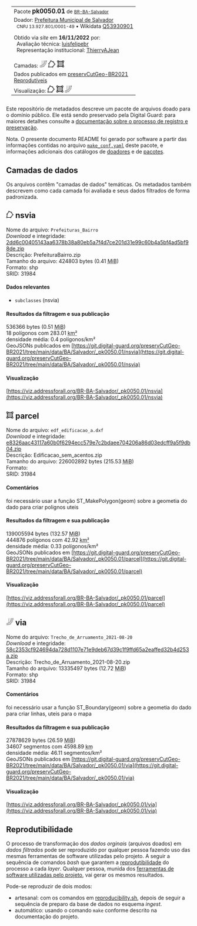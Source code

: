<aside>
<table align="right" style="padding: 1em">
<tr><td>Pacote <big><b>pk0050.01</b></big> de <small><a target="_afacodes" title="Jurisdição" href="https://afa.codes/BR-BA-Salvador">BR-BA-Salvador</a></small>
</td></tr>
<tr><td>
Doador: <a rel="external" target="_doador" href="http://www.salvador.ba.gov.br/">Prefeitura Municipal de Salvador</a>
<br/>&nbsp; <small>CNPJ 13.927.801/0001-49</small> • Wikidata <a rel="external" target="_doador" title="link descritor Wikidata do doador" href="https://www.wikidata.org/wiki/Q53930901">Q53930901</a></small><br/>

Obtido via <i>site</i> em <b>16/11/2022</b> por:
<br/>&nbsp; Avaliação técnica: <a rel="external" target="_gitPerson" title="usuário Git" href="https://github.com/luisfelipebr">luisfelipebr</a>
<br/>&nbsp; Representação institucional: <a rel="external" target="_gitPerson" title="usuário Git" href="https://github.com/ThierryAJean">ThierryAJean</a><br/>
</td></tr>
<tr><td>Camadas: <a title="via" href="#-via"><img src="https://raw.githubusercontent.com/digital-guard/preserv/main/docs/assets/layerIcon-via.png" alt="via" width="20"/></a> <a title="nsvia" href="#-nsvia"><img src="https://raw.githubusercontent.com/digital-guard/preserv/main/docs/assets/layerIcon-nsvia.png" alt="nsvia" width="20"/></a> <a title="parcel" href="#-parcel"><img src="https://raw.githubusercontent.com/digital-guard/preserv/main/docs/assets/layerIcon-parcel.png" alt="parcel" width="20"/></a> </td></tr>
<tr><td>Dados publicados em <a href="https://git.digital-guard.org/preservCutGeo-BR2021/tree/main/data/BA/Salvador/_pk0050.01">preservCutGeo-BR2021</a><br/><a href="#reprodutibilidade">Reprodutíveis</a></td></tr>
<tr><td>Visualização: <a title="nsvia" href="https://viz.addressforall.org/BR-BA-Salvador/_pk0050.01/nsvia"><img src="https://raw.githubusercontent.com/digital-guard/preserv/main/docs/assets/layerIcon-nsvia.png" alt="nsvia" width="20"/></a> <a title="parcel" href="https://viz.addressforall.org/BR-BA-Salvador/_pk0050.01/parcel"><img src="https://raw.githubusercontent.com/digital-guard/preserv/main/docs/assets/layerIcon-parcel.png" alt="parcel" width="20"/></a> <a title="via" href="https://viz.addressforall.org/BR-BA-Salvador/_pk0050.01/via"><img src="https://raw.githubusercontent.com/digital-guard/preserv/main/docs/assets/layerIcon-via.png" alt="via" width="20"/></a> </td></tr>
</table>
</aside>

<section>

Este repositório de metadados descreve um pacote de arquivos doado para o domínio público. Ele está sendo preservado pela Digital Guard: para maiores detalhes consulte a [documentação sobre o processo de registro e preservação](https://wiki.addressforall.org/doc/Documentação_Digital-guard).

Nota. O presente documento README foi gerado por software a partir das informações contidas no arquivo [`make_conf.yaml`](https://git.digital-guard.org/preserv-BR/blob/main/data/BA/Salvador/_pk0050.01/make_conf.yaml) deste pacote, e informações adicionais dos catálogos de [doadores](https://git.digital-guard.org/preserv-BR/blob/main/data/donor.csv) e de [pacotes](https://git.digital-guard.org/preserv-BR/blob/main/data/donatedPack.csv).

# Camadas de dados

Os arquivos contêm "camadas de dados" temáticas. Os metadados também descrevem como cada camada foi avaliada e seus dados filtrados de forma padronizada.

## <img src="https://raw.githubusercontent.com/digital-guard/preserv/main/docs/assets/layerIcon-nsvia.png" alt="nsvia" width="20"/> nsvia

Nome do arquivo: `Prefeituras_Bairro`<br/>*Download* e integridade: [2dd6c00405143aa6378b38a80eb5a7f4d7ce201d31e99c60b4a5bf4ad5bf98de.zip](http://dl.digital-guard.org/2dd6c00405143aa6378b38a80eb5a7f4d7ce201d31e99c60b4a5bf4ad5bf98de.zip)<br/>Descrição: PrefeituraBairro.zip<br/>Tamanho do arquivo: 424803 bytes (0.41 <abbr title="mebibyte">MiB</abbr>)<br/>Formato: shp<br/>SRID: 31984

#### Dados relevantes
* `subclasses` (nsvia)

#### Resultados da filtragem e sua publicação
536366 bytes (0.51 <abbr title="mebibyte">MiB</abbr>)<br/>18 polígonos com 283.01 <abbr title="quilômetros quadrados">km²</abbr><br/>densidade média: 0.4 polígonos/km²<br/>GeoJSONs publicados em [https://git.digital-guard.org/preservCutGeo-BR2021/tree/main/data/BA/Salvador/_pk0050.01/nsvia](https://git.digital-guard.org/preservCutGeo-BR2021/tree/main/data/BA/Salvador/_pk0050.01/nsvia)

#### Visualização
[https://viz.addressforall.org/BR-BA-Salvador/_pk0050.01/nsvia](https://viz.addressforall.org/BR-BA-Salvador/_pk0050.01/nsvia)
## <img src="https://raw.githubusercontent.com/digital-guard/preserv/main/docs/assets/layerIcon-parcel.png" alt="parcel" width="20"/> parcel

Nome do arquivo: `edf_edificacao_a.dxf`<br/>*Download* e integridade: [e8326aac43117a60b0f6294ecc579e7c2bdaee704206a86d03edcff9a5f9db04.zip](http://dl.digital-guard.org/e8326aac43117a60b0f6294ecc579e7c2bdaee704206a86d03edcff9a5f9db04.zip)<br/>Descrição: Edificacao_sem_acentos.zip<br/>Tamanho do arquivo: 226002892 bytes (215.53 <abbr title="mebibyte">MiB</abbr>)<br/>Formato: <br/>SRID: 31984

#### Comentários
foi necessário usar a função ST_MakePolygon(geom) sobre a geometia do dado para criar polignos uteis

#### Resultados da filtragem e sua publicação
139005594 bytes (132.57 <abbr title="mebibyte">MiB</abbr>)<br/>444876 polígonos com 42.92 <abbr title="quilômetros quadrados">km²</abbr><br/>densidade média: 0.33 polígonos/km²<br/>GeoJSONs publicados em [https://git.digital-guard.org/preservCutGeo-BR2021/tree/main/data/BA/Salvador/_pk0050.01/parcel](https://git.digital-guard.org/preservCutGeo-BR2021/tree/main/data/BA/Salvador/_pk0050.01/parcel)

#### Visualização
[https://viz.addressforall.org/BR-BA-Salvador/_pk0050.01/parcel](https://viz.addressforall.org/BR-BA-Salvador/_pk0050.01/parcel)
## <img src="https://raw.githubusercontent.com/digital-guard/preserv/main/docs/assets/layerIcon-via.png" alt="via" width="20"/> via

Nome do arquivo: `Trecho_de_Arruamento_2021-08-20`<br/>*Download* e integridade: [58c2353cf924694da728d1107e71e9deb67d39c1f9ffd65a2eaffed32b4d253a.zip](http://dl.digital-guard.org/58c2353cf924694da728d1107e71e9deb67d39c1f9ffd65a2eaffed32b4d253a.zip)<br/>Descrição: Trecho_de_Arruamento_2021-08-20.zip<br/>Tamanho do arquivo: 13335497 bytes (12.72 <abbr title="mebibyte">MiB</abbr>)<br/>Formato: shp<br/>SRID: 31984

#### Comentários
foi necessário usar a função ST_Boundary(geom) sobre a geometia do dado para criar linhas, uteis para o mapa

#### Resultados da filtragem e sua publicação
27878629 bytes (26.59 <abbr title="mebibyte">MiB</abbr>)<br/>34607 segmentos com 4598.89 <abbr title="quilômetros">km</abbr><br/>densidade média: 46.11 segmentos/km²<br/>GeoJSONs publicados em [https://git.digital-guard.org/preservCutGeo-BR2021/tree/main/data/BA/Salvador/_pk0050.01/via](https://git.digital-guard.org/preservCutGeo-BR2021/tree/main/data/BA/Salvador/_pk0050.01/via)

#### Visualização
[https://viz.addressforall.org/BR-BA-Salvador/_pk0050.01/via](https://viz.addressforall.org/BR-BA-Salvador/_pk0050.01/via)

</section>
<section>

# Reprodutibilidade

O processo de transformação dos *dados orginais* (arquivos doados) em *dados filtrados* pode ser reproduzido por qualquer pessoa fazendo uso das mesmas ferramentas de software utilizadas pelo projeto. A seguir a sequência de comandos *bash* que garantem a [reprodutibilidade](https://en.wikipedia.org/wiki/Reproducibility) do processo a cada *layer*. Qualquer pessoa, munida dos [ferramentas de software utilizadas pelo projeto](https://git.AddressForAll.org/suporte/blob/master/docs/pt/infra.md#ambientes-e-ferramentas-de-uso-geral), vai gerar os mesmos resultados.

Pode-se reproduzir de dois modos:
* artesanal: com os comandos em [reproducibility.sh](https://git.digital-guard.org/preserv-BR/blob/main/data/BA/Salvador/_pk0050.01/reproducibility.sh), depois de seguir a sequência de preparo da base de dados no esquema *ingest*.
* automático: usando o comando `make` conforme descrito na documentação do projeto.

</section>

